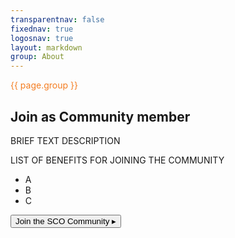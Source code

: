 ```yaml
---
transparentnav: false
fixednav: true
logosnav: true
layout: markdown
group: About
---
```


<p style="color: #f47d21">{{ page.group }}</p>


## Join as Community member

BRIEF TEXT DESCRIPTION

LIST OF BENEFITS FOR JOINING THE COMMUNITY
- A
- B
- C


<button id="button" class="active_button" onclick="window.open('https://signup.aai.lifescience-ri.eu/registrar/?vo=elixir&group=Community%3AUser+Communities%3ASingle-Cell-Omics&targetexisting=https%3A//www.elixir-europe.org/alreadyregistered&targetnew=https%3A//www.elixir-europe.org/registration-successful', '_blank').focus()">Join the SCO Community ▸</button>

<br>
